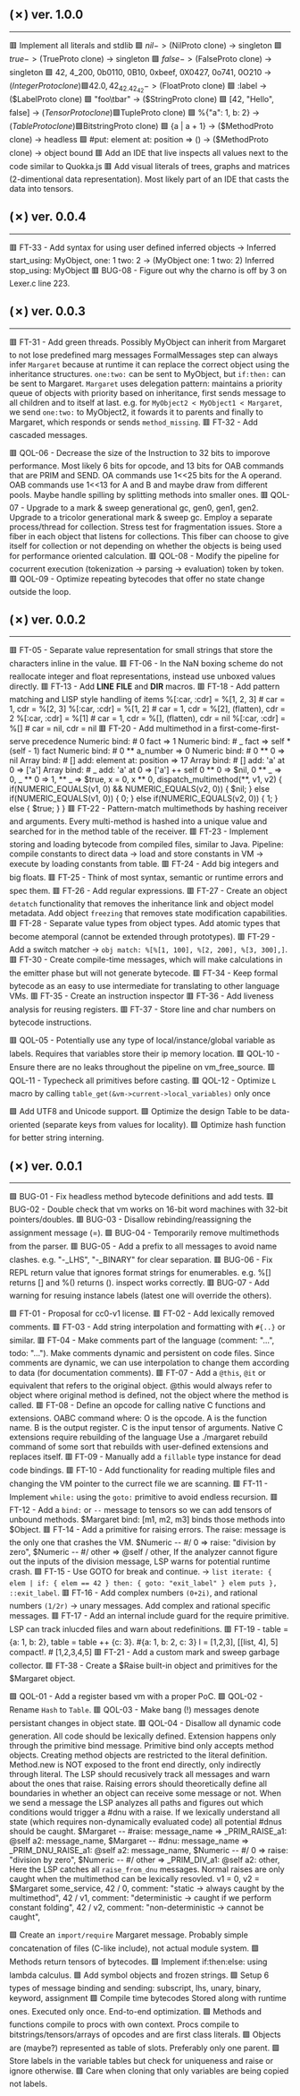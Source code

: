 ## (✗) ver. 1.0.0
-----------------
  🟥 Implement all literals and stdlib
    🟩 $nil                                                  -> ($NilProto clone)   -> singleton
    🟩 $true                                                 -> ($TrueProto clone)  -> singleton
    🟩 $false                                                -> ($FalseProto clone) -> singleton
    🟩 42, 4_200, 0b0110, 0B10, 0xbeef, 0X0427, 0o741, 0O210 -> ($IntegerProto clone)
    🟩 42.0, 42_42.42_42                                     -> ($FloatProto clone)
    🟩 :label                                                -> ($LabelProto clone)
    🟩 "foo\tbar"                                            -> ($StringProto clone)
    🟩 [42, "Hello", false]                                  -> ($TensorProto clone)
    🟩 %[1, 2]                                               -> ($TupleProto clone)
    🟩 %{"a": 1, b: 2}                                       -> ($TableProto clone)
    🟩 %(1::1, 0::1)                                         -> ($BitstringProto clone)
    🟩 {a | a + 1}                                           -> ($MethodProto clone) -> headless
    🟩 #put: element at: position => ()                      -> ($MethodProto clone) -> object bound
  🟥 Add an IDE that live inspects all values next to the code similar to Quokka.js
  🟥 Add visual literals of trees, graphs and matrices (2-dimentional data representation).
     Most likely part of an IDE that casts the data into tensors.

## (✗) ver. 0.0.4
-----------------
  🟥 FT-33 - Add syntax for using user defined inferred objects -> Inferred start_using: MyObject, one: 1 two: 2   -> (MyObject one: 1 two: 2) Inferred stop_using: MyObject
  🟥 BUG-08 - Figure out why the charno is off by 3 on Lexer.c line 223.

## (✗) ver. 0.0.3
-----------------
  🟥 FT-31 - Add green threads.
     Possibly MyObject can inherit from Margaret to not lose predefined marg messages
     FormalMessages step can always infer `Margaret` because at runtime it can replace the correct object using the inheritance structures.
     `one:two:` can be sent to MyObject, but `if:then:` can be sent to Margaret.
     `Margaret` uses delegation pattern: maintains a priority queue of objects with priority based on inheritance, first sends message to all children and to itself at last.
     e.g. for `MyObject2 < MyObject1 < Margaret`, we send `one:two:` to MyObject2, it fowards it to parents and finally to Margaret, which responds or sends `method_missing`.
  🟥 FT-32 - Add cascaded messages.

  🟥 QOL-06 - Decrease the size of the Instruction to 32 bits to imporove performance.
              Most likely 6 bits for opcode, and 13 bits for OAB commands that are PRIM and SEND.
              OA commands use 1<<25 bits for the A operand.
              OAB commands use 1<<13 for A and B and maybe draw from different pools.
              Maybe handle spilling by splitting methods into smaller ones.
  🟥 QOL-07 - Upgrade to a mark & sweep generational gc, gen0, gen1, gen2.
              Upgrade to a tricolor generational mark & sweep gc.
              Employ a separate process/thread for collection.
              Stress test for fragmentation issues.
              Store a fiber in each object that listens for collections.
              This fiber can choose to give itself for collection or not depending on whether the objects is being used for performance oriented calculation.
  🟥 QOL-08 - Modify the pipeline for cocurrent execution (tokenization -> parsing -> evaluation) token by token.
  🟥 QOL-09 - Optimize repeating bytecodes that offer no state change outside the loop.

## (✗) ver. 0.0.2
-----------------
  🟥 FT-05 - Separate value representation for small strings that store the characters inline in the value.
  🟥 FT-06 - In the NaN boxing scheme do not reallocate integer and float representations, instead use unboxed values directly.
  🟥 FT-13 - Add __LINE__ __FILE__ and __DIR__ macros.
  🟥 FT-18 - Add pattern matching and LISP style handling of items
             %[:car, :cdr] = %[1, 2, 3] # car = 1, cdr = %[2, 3]
             %[:car, :cdr] = %[1, 2] # car = 1, cdr = %[2], (flatten), cdr = 2
             %[:car, :cdr] = %[1] # car = 1, cdr = %[], (flatten), cdr = nil
             %[:car, :cdr] = %[] # car = nil, cdr = nil
  🟥 FT-20 - Add multimethod in a first-come-first-serve precedence
             Numeric bind: # 0 fact => 1
             Numeric bind: # _ fact => self * (self - 1) fact
             Numeric bind: # 0 ** a_number => 0
             Numeric bind: # 0 ** 0 => nil
             Array bind: # [] add: element at: position => 17
             Array bind: # [] add: 'a' at 0 => ['a']
             Array bind: # _ add: 'a' at 0 => ['a'] ++ self
             0 ** 0 => $nil,
             0 ** _ => 0,
             _ ** 0 => 1,
             ** _ => $true,
             x = 0,
             x ** 0,
             dispatch_multimethod(**, v1, v2) {
               if(NUMERIC_EQUALS(v1, 0) && NUMERIC_EQUALS(v2, 0)) {
                 $nil;
               } else if(NUMERIC_EQUALS(v1, 0)) {
                 0;
               } else if(NUMERIC_EQUALS(v2, 0)) {
                 1;
               } else {
                 $true;
               }
             }
  🟥 FT-22 - Pattern-match multimethods by hashing receiver and arguments.
             Every multi-method is hashed into a unique value and searched for in the method table of the receiver.
  🟥 FT-23 - Implement storing and loading bytecode from compiled files, similar to Java.
             Pipeline: compile constants to direct data -> load and store constants in VM -> execute by loading constants from table.
  🟥 FT-24 - Add big integers and big floats.
  🟥 FT-25 - Think of most syntax, semantic or runtime errors and spec them. 
  🟥 FT-26 - Add regular expressions.
  🟥 FT-27 - Create an object `detatch` functionality that removes the inheritance link and object model metadata.
             Add object `freezing` that removes state modification capabilities.
  🟥 FT-28 - Separate value types from object types.
             Add atomic types that become atemporal (cannot be extended through prototypes).
  🟥 FT-29 - Add a switch matcher -> `obj match: %[%[1, 100], %[2, 200], %[3, 300],]`.
  🟥 FT-30 - Create compile-time messages, which will make calculations in the emitter phase but will not generate bytecode.
  🟥 FT-34 - Keep formal bytecode as an easy to use intermediate for translating to other language VMs.
  🟥 FT-35 - Create an instruction inspector
  🟥 FT-36 - Add liveness analysis for reusing registers.
  🟥 FT-37 - Store line and char numbers on bytecode instructions.

  🟥 QOL-05 - Potentially use any type of local/instance/global variable as labels.  Requires that variables store their ip memory location.
  🟥 QOL-10 - Ensure there are no leaks throughout the pipeline on vm_free_source.
  🟥 QOL-11 - Typecheck all primitives before casting.
  🟥 QOL-12 - Optimize `L` macro by calling `table_get(&vm->current->local_variables)` only once

  🟩 Add UTF8 and Unicode support.
  🟩 Optimize the design Table to be data-oriented (separate keys from values for locality).
  🟩 Optimize hash function for better string interning.

## (✗) ver. 0.0.1
-----------------
  🟩 BUG-01 - Fix headless method bytecode definitions and add tests.
  🟥 BUG-02 - Double check that vm works on 16-bit word machines with 32-bit pointers/doubles.
  🟥 BUG-03 - Disallow rebinding/reassigning the assignment message (=).
  🟩 BUG-04 - Temporarily remove multimethods from the parser.
  🟥 BUG-05 - Add a prefix to all messages to avoid name clashes.
              e.g. "-_LHS", "-_BINARY" for clear separation.
  🟥 BUG-06 - Fix REPL return value that ignores format strings for enumerables.
              e.g. %[] returns [] and %() returns ().  inspect works correctly.
  🟥 BUG-07 - Add warning for resuing instance labels (latest one will override the others).

  🟩 FT-01 - Proposal for cc0-v1 license.
  🟥 FT-02 - Add lexically removed comments.
  🟥 FT-03 - Add string interpolation and formatting with `#{..}` or similar.
  🟥 FT-04 - Make comments part of the language (comment: "...", todo: "...").
             Make comments dynamic and persistent on code files.
             Since comments are dynamic, we can use interpolation to change them according to data (for documentation comments).
  🟥 FT-07 - Add a `@this`, `@it` or equivalent that refers to the original object.
             @this would always refer to object where original method is defined,
             not the object where the method is called.
  🟥 FT-08 - Define an opcode for calling native C functions and extensions.
             OABC command where:
               O is the opcode.
               A is the function name.
               B is the output register.
               C is the input tensor of arguments.
             Native C extensions require rebuilding of the language
             Use a ./margaret rebuild command of some sort that rebuilds with user-defined extensions and replaces itself.
  🟥 FT-09 - Manually add a `fillable` type instance for dead code bindings.
  🟥 FT-10 - Add functionality for reading multiple files and changing the VM pointer to the currect file we are scanning.
  🟥 FT-11 - Implement `while:` using the `goto:` primitive to avoid endless recursion.
  🟥 FT-12 - Add a `bind:` or `--` message to tensors so we can add tensors of unbound methods.
             $Margaret bind: [m1, m2, m3] binds those methods into $Object.
  🟥 FT-14 - Add a primitive for raising errors.  The raise: message is the only one that crashes the VM.
             $Numeric -- #/ 0 => raise: "division by zero",
             $Numeric -- #/ other => @self / other,
             If the analyzer cannot figure out the inputs of the division message, LSP warns for potential runtime crash.
  🟩 FT-15 - Use GOTO for break and continue. -> `list iterate: { elem | if: { elem == 42 } then: { goto: "exit_label" } elem puts }, ::exit_label`.
  🟥 FT-16 - Add complex numbers `(0+2i)`, and rational numbers `(1/2r)` -> unary messages.
             Add complex and rational specific messages.
  🟥 FT-17 - Add an internal include guard for the require primitive.
             LSP can track inlucded files and warn about redefinitions.
  🟥 FT-19 - table = {a: 1, b: 2}, table = table ++ {c: 3}. #{a: 1, b: 2, c: 3}
             l = [1,2,3], [[list, 4], 5] compact!. # [1,2,3,4,5]
  🟥 FT-21 - Add a custom mark and sweep garbage collector.
  🟥 FT-38 - Create a $Raise built-in object and primitives for the $Margaret object.

  🟩 QOL-01 - Add a register based vm with a proper PoC.
  🟩 QOL-02 - Rename `Hash` to `Table`.
  🟥 QOL-03 - Make bang (!) messages denote persistant changes in object state.
  🟥 QOL-04 - Disallow all dynamic code generation.
              All code should be lexically defined.
              Extension happens only through the primitive bind message.
              Primitive bind only accepts method objects.
              Creating method objects are restricted to the literal definition.
              Method.new is NOT exposed to the front end directly, only indirectly through literal.
              The LSP should recusively track all messages and warn about the ones that raise.
              Raising errors should theoretically define all boundaries in whether an object can receive some message or not.
              When we send a message the LSP analyzes all paths and figures out which conditions would trigger a #dnu with a raise.
              If we lexically understand all state (which requires non-dynamically evaluated code) all potential #dnus should be caught.
                $Margaret -- #raise: message_name => _PRIM_RAISE_a1: @self a2: message_name,
                $Margaret -- #dnu: message_name => _PRIM_DNU_RAISE_a1: @self a2: message_name,
                $Numeric -- #/ 0 => raise: "division by zero",
                $Numeric -- #/ other => _PRIM_DIV_a1: @self a2: other,
              Here the LSP catches all `raise_from_dnu` messages.
              Normal raises are only caught when the multimethod can be lexically resovled.
                v1 = 0,
                v2 = $Margaret some_service,
                42 / 0,  comment: "static            -> always caught by the multimethod",
                42 / v1, comment: "deterministic     -> caught if we perform constant folding",
                42 / v2, comment: "non-deterministic -> cannot be caught",

  🟩 Create an `import/require` Margaret message.
     Probably simple concatenation of files (C-like include), not actual module system.
  🟩 Methods return tensors of bytecodes.
  🟩 Implement if:then:else: using lambda calculus.
  🟩 Add symbol objects and frozen strings.
  🟩 Setup 6 types of message binding and sending:
     subscript, lhs, unary, binary, keyword, assignment
  🟩 Compile time bytecodes
     Stored along with runtime ones.
     Executed only once.
     End-to-end optimization.
  🟩 Methods and functions compile to procs with own context.
     Procs compile to bitstrings/tensors/arrays of opcodes and are first class literals.
  🟩 Objects are (maybe?) represented as table of slots.
     Preferably only one parent.
  🟩 Store labels in the variable tables but check for uniqueness and raise or ignore otherwise.
  🟩 Care when cloning that only variables are being copied not labels.
